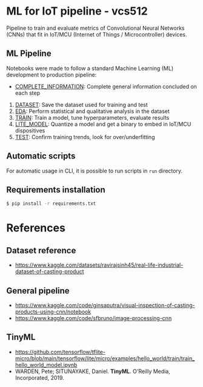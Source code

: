 # ML for IoT pipeline - vcs512

Pipeline to train and evaluate metrics of Convolutional Neural Networks (CNNs) 
that fit in IoT/MCU (Internet of Things / Microcontroller) devices.

## ML Pipeline

Notebooks were made to follow a standard Machine Learning (ML)
development to production pipeline:
- [COMPLETE_INFORMATION](./0_dev_notebooks/Readme.md):
    Complete general information concluded on each step
1. [DATASET](./dataset/Readme.md):
    Save the dataset used for training and test
2. [EDA](./0_dev_notebooks/2_dataset_explore.ipynb):
    Perform statistical and qualitative analysis in the dataset
3. [TRAIN](./0_dev_notebooks/3_holdout_train.ipynb):
    Train a model, tune hyperparameters, evaluate results
4. [LITE_MODEL](./0_dev_notebooks/4_fp_qt_train.ipynb):
    Quantize a model and get a binary to embed in IoT/MCU dispositives
5. [TEST](./0_dev_notebooks/5_fp_qt_train_test.ipynb):
    Confirm training trends, look for over/underfitting

## Automatic scripts
For automatic usage in CLI, it is possible to run scripts in ```run``` directory.

## Requirements installation
```bash
$ pip install -r requirements.txt
```

# References
## Dataset reference
- https://www.kaggle.com/datasets/ravirajsinh45/real-life-industrial-dataset-of-casting-product

## General pipeline
- https://www.kaggle.com/code/ginsaputra/visual-inspection-of-casting-products-using-cnn/notebook
- https://www.kaggle.com/code/sfbruno/image-processing-cnn

## TinyML
- https://github.com/tensorflow/tflite-micro/blob/main/tensorflow/lite/micro/examples/hello_world/train/train_hello_world_model.ipynb
- WARDEN, Pete; SITUNAYAKE, Daniel. **TinyML**. O'Reilly Media, Incorporated, 2019.

